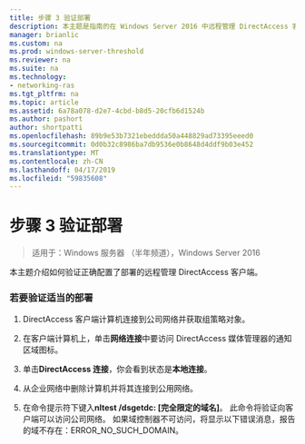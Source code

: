 ```yaml
---
title: 步骤 3 验证部署
description: 本主题是指南的在 Windows Server 2016 中远程管理 DirectAccess 客户端的一部分。
manager: brianlic
ms.custom: na
ms.prod: windows-server-threshold
ms.reviewer: na
ms.suite: na
ms.technology:
- networking-ras
ms.tgt_pltfrm: na
ms.topic: article
ms.assetid: 6a78a078-d2e7-4cbd-b8d5-20cfb6d1524b
ms.author: pashort
author: shortpatti
ms.openlocfilehash: 89b9e53b7321ebeddda50a448829ad73395eeed0
ms.sourcegitcommit: 0d0b32c8986ba7db9536e0b8648d4ddf9b03e452
ms.translationtype: MT
ms.contentlocale: zh-CN
ms.lasthandoff: 04/17/2019
ms.locfileid: "59835608"
---
```

# <a name="step-3-verify-the-deployment"></a>步骤 3 验证部署

>适用于：Windows 服务器 （半年频道），Windows Server 2016

本主题介绍如何验证正确配置了部署的远程管理 DirectAccess 客户端。  
  
### <a name="to-verify-proper-deployment"></a>若要验证适当的部署  
  
1.  DirectAccess 客户端计算机连接到公司网络并获取组策略对象。  
  
2.  在客户端计算机上，单击**网络连接**中要访问 DirectAccess 媒体管理器的通知区域图标。  
  
3.  单击**DirectAccess 连接**，你会看到状态是**本地连接**。  
  
4.  从企业网络中删除计算机并将其连接到公用网络。  
  
5.  在命令提示符下键入**nltest /dsgetdc: [完全限定的域名]**。 此命令将验证向客户端可以访问公司网络。 如果域控制器不可访问，将显示以下错误消息，报告的域不存在：ERROR_NO_SUCH_DOMAIN。  
  


